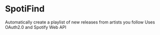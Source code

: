 # SpotiFind
Automatically create a playlist of new releases from artists you follow
Uses OAuth2.0 and Spotify Web API
